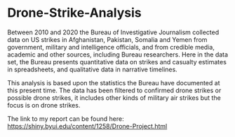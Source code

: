 # Drone-Strike-Analysis

Between 2010 and 2020 the Bureau of Investigative Journalism collected data on US strikes in Afghanistan, Pakistan, Somalia and Yemen from government, military and intelligence officials, and from credible media, academic and other sources, including Bureau researchers. Here in the data set, the Bureau presents quantitative data on strikes and casualty estimates in spreadsheets, and qualitative data in narrative timelines.

This analysis is based upon the statistics the Bureau have documented at this present time. The data has been filtered to confirmed drone strikes or possible drone strikes, it includes other kinds of military air strikes but the focus is on drone strikes.

The link to my report can be found here: https://shiny.byui.edu/content/1258/Drone-Project.html 
